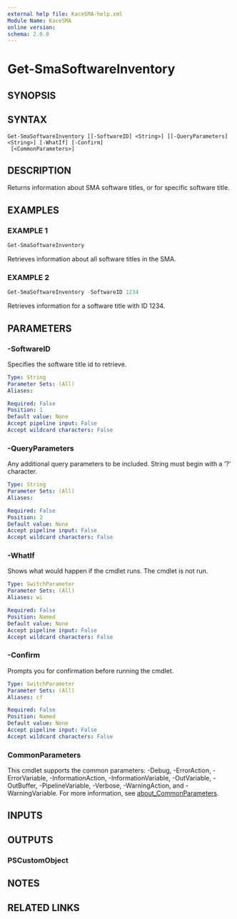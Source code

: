 ```yaml
---
external help file: KaceSMA-help.xml
Module Name: KaceSMA
online version:
schema: 2.0.0
---
```


# Get-SmaSoftwareInventory

## SYNOPSIS

## SYNTAX

```
Get-SmaSoftwareInventory [[-SoftwareID] <String>] [[-QueryParameters] <String>] [-WhatIf] [-Confirm]
 [<CommonParameters>]
```

## DESCRIPTION
Returns information about SMA software titles, or for  specific software title.

## EXAMPLES

### EXAMPLE 1
```powershell
Get-SmaSoftwareInventory
```

Retrieves information about all software titles in the SMA.

### EXAMPLE 2
```powershell
Get-SmaSoftwareInventory -SoftwareID 1234
```

Retrieves information for a software title with ID 1234.

## PARAMETERS

### -SoftwareID
Specifies the software title id to retrieve.

```yaml
Type: String
Parameter Sets: (All)
Aliases:

Required: False
Position: 1
Default value: None
Accept pipeline input: False
Accept wildcard characters: False
```

### -QueryParameters
Any additional query parameters to be included.
String must begin with a '?' character.

```yaml
Type: String
Parameter Sets: (All)
Aliases:

Required: False
Position: 2
Default value: None
Accept pipeline input: False
Accept wildcard characters: False
```

### -WhatIf
Shows what would happen if the cmdlet runs.
The cmdlet is not run.

```yaml
Type: SwitchParameter
Parameter Sets: (All)
Aliases: wi

Required: False
Position: Named
Default value: None
Accept pipeline input: False
Accept wildcard characters: False
```

### -Confirm
Prompts you for confirmation before running the cmdlet.

```yaml
Type: SwitchParameter
Parameter Sets: (All)
Aliases: cf

Required: False
Position: Named
Default value: None
Accept pipeline input: False
Accept wildcard characters: False
```

### CommonParameters
This cmdlet supports the common parameters: -Debug, -ErrorAction, -ErrorVariable, -InformationAction, -InformationVariable, -OutVariable, -OutBuffer, -PipelineVariable, -Verbose, -WarningAction, and -WarningVariable. For more information, see [about_CommonParameters](http://go.microsoft.com/fwlink/?LinkID=113216).

## INPUTS

## OUTPUTS

### PSCustomObject
## NOTES

## RELATED LINKS
